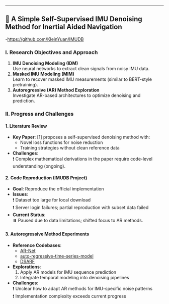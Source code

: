 ---
## 📌 A Simple Self-Supervised IMU Denoising Method for Inertial Aided Navigation
-https://github.com/KleinYuan/IMUDB
### I. Research Objectives and Approach
1. **IMU Denoising Modeling (IDM)**  
   Use neural networks to extract clean signals from noisy IMU data.  
2. **Masked IMU Modeling (MIM)**  
   Learn to recover masked IMU measurements (similar to BERT-style pretraining).  
3. **Autoregressive (AR) Method Exploration**  
   Investigate AR-based architectures to optimize denoising and prediction.  

### II. Progress and Challenges

#### 1. Literature Review
- **Key Paper**: [1] proposes a self-supervised denoising method with:  
  - Novel loss functions for noise reduction  
  - Training strategies without clean reference data  
- **Challenges**:  
  ❗ Complex mathematical derivations in the paper require code-level understanding (ongoing).  

#### 2. Code Reproduction (IMUDB Project)  
- **Goal**: Reproduce the official implementation  
- **Issues**:  
  ❗ Dataset too large for local download  
  ❗ Server login failures; partial reproduction with subset data failed  
- **Current Status**:  
  ⏸️ Paused due to data limitations; shifted focus to AR methods.  

#### 3. Autoregressive Method Experiments  
- **Reference Codebases**:  
  - [AR-Net](https://github.com/ourownstory/AR-Net)  
  - [auto-regressive-time-series-model](https://github.com/bhattbhavesh91/auto-regressive-time-series-model?tab=readme-ov-file)  
  - [DSARF](https://github.com/ostadabbas/DSARF?tab=readme-ov-file)  
- **Explorations**:  
  1. Apply AR models for IMU sequence prediction  
  2. Integrate temporal modeling into denoising pipelines  
- **Challenges**:  
  ❗ Unclear how to adapt AR methods for IMU-specific noise patterns  
  ❗ Implementation complexity exceeds current progress  
